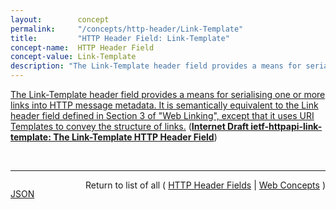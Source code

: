 ```yaml
---
layout:        concept
permalink:     "/concepts/http-header/Link-Template"
title:         "HTTP Header Field: Link-Template"
concept-name:  HTTP Header Field
concept-value: Link-Template
description: "The Link-Template header field provides a means for serialising one or more links into HTTP message metadata. It is semantically equivalent to the Link header field defined in Section 3 of \"Web Linking\", except that it uses URI Templates to convey the structure of links."
---
```


[The Link-Template header field provides a means for serialising one or more links into HTTP message metadata. It is semantically equivalent to the Link header field defined in Section 3 of "Web Linking", except that it uses URI Templates to convey the structure of links.](https://datatracker.ietf.org/doc/html/draft-ietf-httpapi-link-template#section-2 "Read documentation for HTTP Header Field &#34;Link-Template&#34;") (**[Internet Draft ietf-httpapi-link-template: The Link-Template HTTP Header Field](/specs/IETF/I-D/ietf-httpapi-link-template "This specification defines the Link-Template HTTP header field, providing a means for describing the structure of a link between two resources, so that new links can be generated.")**)

<br/>
<hr/>

<p style="float : left"><a href="./Link-Template.json" title="JSON representing this particular Web Concept value">JSON</a></p>
<p style="text-align: right">Return to list of all ( <a href="../http-header/">HTTP Header Fields</a> | <a href="../">Web Concepts</a> )</p>
